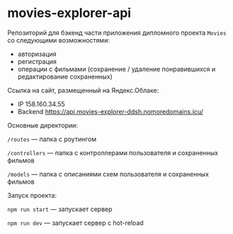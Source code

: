 # movies-explorer-api

Репозиторий для бэкенд части приложения дипломного проекта `Movies` со следующими возможностями: 
* авторизация
* регистрация 
* операции с фильмами (сохранение / удаление понравившихся и редактирование сохраненных)

Ссылка на сайт, размещенный на Яндекс.Облаке:
* IP 158.160.34.55
* Backend https://api.movies-explorer-ddsh.nomoredomains.icu/

Основные директории:

`/routes` — папка с роутингом

`/controllers` — папка с контроллерами пользователя и сохраненных фильмов

`/models` — папка с описаниями схем пользователя и сохраненных фильмов

Запуск проекта:

`npm run start` — запускает сервер

`npm run dev` — запускает сервер с hot-reload


